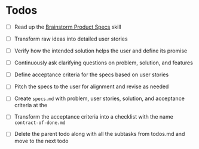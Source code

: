 # Todos

- [ ] Read up the [Brainstorm Product Specs](./brainstorm-product-specs.md) skill
- [ ] Transform raw ideas into detailed user stories  
- [ ] Verify how the intended solution helps the user and define its promise  
- [ ] Continuously ask clarifying questions on problem, solution, and features  
- [ ] Define acceptance criteria for the specs based on user stories  
- [ ] Pitch the specs to the user for alignment and revise as needed  
- [ ] Create `specs.md` with problem, user stories, solution, and acceptance criteria at the 
- [ ] Transform the acceptance criteria into a checklist with the name `contract-of-done.md`
- [ ] Delete the parent todo along with all the subtasks from todos.md and move to the next todo 


